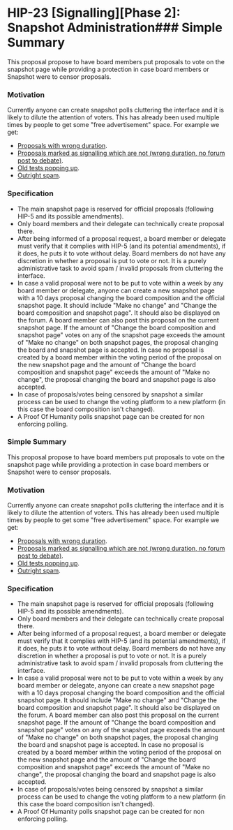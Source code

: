 # HIP-23 [Signalling][Phase 2]: Snapshot Administration### Simple Summary

This proposal propose to have board members put proposals to vote on the snapshot page while providing a protection in case board members or Snapshot were to censor proposals.

### Motivation
Currently anyone can create snapshot polls cluttering the interface and it is likely to dilute the attention of voters. This has already been used multiple times by people to get some "free advertisement" space.
For example we get: 
- [Proposals with wrong duration](https://snapshot.org/#/poh.eth/proposal/QmWnfjekBUgWdMTGFMgmEYx9M4rHZLM96GPgqS5GDDmLN8).
- [Proposals marked as signalling which are not (wrong duration, no forum post to debate)](https://snapshot.org/#/poh.eth/proposal/QmVV6zGqmy3qBYjh9opcm8a1v6CdEq3cgD1BBR1Kt6yPsb).
- [Old tests popping up](https://snapshot.org/#/poh.eth/proposal/QmcofBqf2MMMjXzA8j8UZanxCPY7iNe42Pk5JNNiSobrhC).
- [Outright spam](https://snapshot.org/#/poh.eth/proposal/QmT5vZKty5mhoxwVxTtvUeucvUKomVqfdYb8FVST8mN43s).



### Specification

- The main snapshot page is reserved for official proposals (following HIP-5 and its possible amendments).
- Only board members and their delegate can technically create proposal there.
- After being informed of a proposal request, a board member or delegate must verify that it complies with HIP-5 (and its potential amendments), if it does, he puts it to vote without delay. Board members do not have any discretion in whether a proposal is put to vote or not. It is a purely administrative task to avoid spam / invalid proposals from cluttering the interface.
- In case a valid proposal were not to be put to vote within a week by any board member or delegate, anyone can create a new snapshot page with a 10 days proposal changing the board composition and the official snapshot page. It should include "Make no change" and "Change the board composition and snapshot page". It should also be displayed on the forum.
A board member can also post this proposal on the current snapshot page.
If the amount of "Change the board composition and snapshot page" votes on any of the snapshot page exceeds the amount of "Make no change" on both snapshot pages, the proposal changing the board and snapshot page is accepted.
In case no proposal is created by a board member within the voting period of the proposal on the new snapshot page and the amount of "Change the board composition and snapshot page" exceeds the amount of "Make no change", the proposal changing the board and snapshot page is also accepted.
- In case of proposals/votes being censored by snapshot a similar process can be used to change the voting platform to a new platform (in this case the board composition isn't changed).
- A Proof Of Humanity polls snapshot page can be created for non enforcing polling.
### Simple Summary

This proposal propose to have board members put proposals to vote on the snapshot page while providing a protection in case board members or Snapshot were to censor proposals.

### Motivation
Currently anyone can create snapshot polls cluttering the interface and it is likely to dilute the attention of voters. This has already been used multiple times by people to get some "free advertisement" space.
For example we get: 
- [Proposals with wrong duration](https://snapshot.org/#/poh.eth/proposal/QmWnfjekBUgWdMTGFMgmEYx9M4rHZLM96GPgqS5GDDmLN8).
- [Proposals marked as signalling which are not (wrong duration, no forum post to debate)](https://snapshot.org/#/poh.eth/proposal/QmVV6zGqmy3qBYjh9opcm8a1v6CdEq3cgD1BBR1Kt6yPsb).
- [Old tests popping up](https://snapshot.org/#/poh.eth/proposal/QmcofBqf2MMMjXzA8j8UZanxCPY7iNe42Pk5JNNiSobrhC).
- [Outright spam](https://snapshot.org/#/poh.eth/proposal/QmT5vZKty5mhoxwVxTtvUeucvUKomVqfdYb8FVST8mN43s).



### Specification

- The main snapshot page is reserved for official proposals (following HIP-5 and its possible amendments).
- Only board members and their delegate can technically create proposal there.
- After being informed of a proposal request, a board member or delegate must verify that it complies with HIP-5 (and its potential amendments), if it does, he puts it to vote without delay. Board members do not have any discretion in whether a proposal is put to vote or not. It is a purely administrative task to avoid spam / invalid proposals from cluttering the interface.
- In case a valid proposal were not to be put to vote within a week by any board member or delegate, anyone can create a new snapshot page with a 10 days proposal changing the board composition and the official snapshot page. It should include "Make no change" and "Change the board composition and snapshot page". It should also be displayed on the forum.
A board member can also post this proposal on the current snapshot page.
If the amount of "Change the board composition and snapshot page" votes on any of the snapshot page exceeds the amount of "Make no change" on both snapshot pages, the proposal changing the board and snapshot page is accepted.
In case no proposal is created by a board member within the voting period of the proposal on the new snapshot page and the amount of "Change the board composition and snapshot page" exceeds the amount of "Make no change", the proposal changing the board and snapshot page is also accepted.
- In case of proposals/votes being censored by snapshot a similar process can be used to change the voting platform to a new platform (in this case the board composition isn't changed).
- A Proof Of Humanity polls snapshot page can be created for non enforcing polling.
